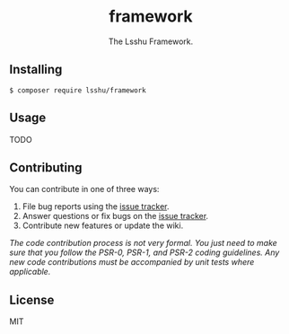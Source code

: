 <h1 align="center"> framework </h1>

<p align="center"> The Lsshu Framework.</p>


## Installing

```shell
$ composer require lsshu/framework
```

## Usage

TODO

## Contributing

You can contribute in one of three ways:

1. File bug reports using the [issue tracker](https://github.com/lsshu/framework/issues).
2. Answer questions or fix bugs on the [issue tracker](https://github.com/lsshu/framework/issues).
3. Contribute new features or update the wiki.

_The code contribution process is not very formal. You just need to make sure that you follow the PSR-0, PSR-1, and PSR-2 coding guidelines. Any new code contributions must be accompanied by unit tests where applicable._

## License

MIT